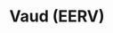 ---
title: Vaud (EERV)
description: Église évangélique réformée du canton de Vaud.

links:
- title: Blonay-St-Légier
  url: https://www.eerv.ch/region/riviera-pays-denhaut/blonay-saint-legier/activites/nos-predications
- title: Jorat
  url: https://www.eerv.ch/region/la-broye/jorat/activites/cultes-et-spiritualite/predications-des-cultes
- title: Église Martin Luther King
  url: https://www.eerv.ch/activites-cantonales/eglise-martin-luther-king-lausanne/activites/predications/
- title: Prilly-Jouxtens
  url: https://www.eerv.ch/region/les-chamberonnes/prilly-jouxtens/pratique/meditations-et-predications
- title: Saint-François
  url: https://www.sainf.ch/predications/
- title: Saint-Jean
  url: https://www.eerv.ch/region/lausanne-epalinges/saint-jean/pratique/predications-de-nos-pasteurs
- title: La Tour-de-Peilz
  url: https://www.eerv.ch/region/riviera-pays-denhaut/la-tour-de-peilz/pratique/predications
- title: La Vallée
  url: https://www.eerv.ch/region/joux-orbe/la-vallee/activites/cultes/predications
---